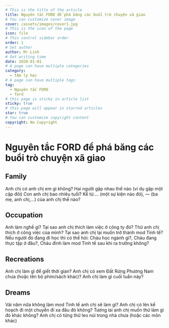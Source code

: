 ```yaml
---
# This is the title of the article
title: Nguyên tắc FORD để phá băng các buổi trò chuyện xã giao
# You can customize cover image
cover: /assets/images/cover1.jpg
# This is the icon of the page
icon: file
# This control sidebar order
order: 1
# Set author
author: Mr.Linh
# Set writing time
date: 2020-01-01
# A page can have multiple categories
category:
  - tâm lý học
# A page can have multiple tags
tag:
  - Nguyên tắc FORD
  - ford
# this page is sticky in article list
sticky: true
# this page will appear in starred articles
star: true
# You can customize copyright content
copyright: No Copyright
---
```


# Nguyên tắc FORD để phá băng các buổi trò chuyện xã giao

## Family
Anh chị có anh chị em gì không?
Hai người gặp nhau thế nào (ví dụ gặp một cặp đôi)
Con anh chị bao nhiêu tuổi?
Kể từ…. (một sự kiện nào đó), — (ba mẹ, anh chị,…) của anh chị thế nào?

## Occupation
Anh làm nghề gì?
Tại sao anh chị thích làm việc ở công ty đó?
Thứ anh chị thích ở công việc của mình?
Tại sao anh chị lại muốn trở thành mod Tinh tế?
Nếu người đó đang đi học thì có thể hỏi: Cháu học ngành gì?, Cháu đang thực tập ở đâu?, Cháu đinh làm mod Tinh tế sau khi ra trường không?

## Recreations
Anh chị làm gì để giết thời gian?
Anh chị có xem Đất Rừng Phương Nam chưa (hoặc tên bộ phim/sách khác)?
Anh chị làm gì cuối tuần này?

## Dreams
Vài năm nữa không làm mod Tinh tế anh chị sẽ làm gì?
Anh chị có lên kế hoạch đi một chuyến đi xa đâu đó không?
Tương lai anh chị muốn thử làm gì đó khác không?
Anh chị có từng thử leo núi trong nhà chưa (hoặc các môn khác)